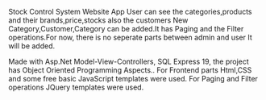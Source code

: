 Stock Control System Website App
User can see the categories,products and their brands,price,stocks also the customers
New Category,Customer,Category can be added.It has Paging and the Filter operations.For now, there is no seperate parts between admin and user
It will be added.

Made with Asp.Net Model-View-Controllers, 
SQL Express 19, the project has Object Oriented Programming Aspects..
For Frontend parts Html,CSS and some free basic JavaScript templates were used.
For Paging and Filter operations JQuery templates were used.

